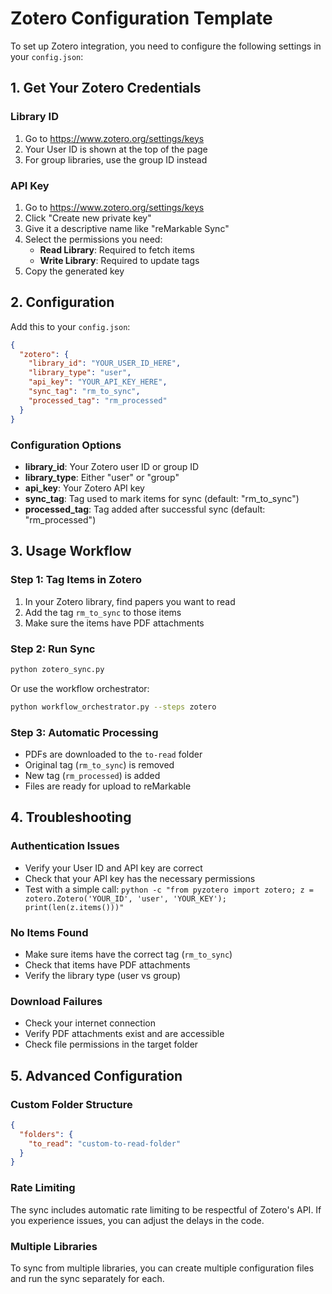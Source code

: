 # Zotero Configuration Template

To set up Zotero integration, you need to configure the following settings in your `config.json`:

## 1. Get Your Zotero Credentials

### Library ID
1. Go to https://www.zotero.org/settings/keys
2. Your User ID is shown at the top of the page
3. For group libraries, use the group ID instead

### API Key
1. Go to https://www.zotero.org/settings/keys
2. Click "Create new private key"
3. Give it a descriptive name like "reMarkable Sync"
4. Select the permissions you need:
   - **Read Library**: Required to fetch items
   - **Write Library**: Required to update tags
5. Copy the generated key

## 2. Configuration

Add this to your `config.json`:

```json
{
  "zotero": {
    "library_id": "YOUR_USER_ID_HERE",
    "library_type": "user",
    "api_key": "YOUR_API_KEY_HERE",
    "sync_tag": "rm_to_sync",
    "processed_tag": "rm_processed"
  }
}
```

### Configuration Options

- **library_id**: Your Zotero user ID or group ID
- **library_type**: Either "user" or "group"
- **api_key**: Your Zotero API key
- **sync_tag**: Tag used to mark items for sync (default: "rm_to_sync")
- **processed_tag**: Tag added after successful sync (default: "rm_processed")

## 3. Usage Workflow

### Step 1: Tag Items in Zotero
1. In your Zotero library, find papers you want to read
2. Add the tag `rm_to_sync` to those items
3. Make sure the items have PDF attachments

### Step 2: Run Sync
```bash
python zotero_sync.py
```

Or use the workflow orchestrator:
```bash
python workflow_orchestrator.py --steps zotero
```

### Step 3: Automatic Processing
- PDFs are downloaded to the `to-read` folder
- Original tag (`rm_to_sync`) is removed
- New tag (`rm_processed`) is added
- Files are ready for upload to reMarkable

## 4. Troubleshooting

### Authentication Issues
- Verify your User ID and API key are correct
- Check that your API key has the necessary permissions
- Test with a simple call: `python -c "from pyzotero import zotero; z = zotero.Zotero('YOUR_ID', 'user', 'YOUR_KEY'); print(len(z.items()))"`

### No Items Found
- Make sure items have the correct tag (`rm_to_sync`)
- Check that items have PDF attachments
- Verify the library type (user vs group)

### Download Failures
- Check your internet connection
- Verify PDF attachments exist and are accessible
- Check file permissions in the target folder

## 5. Advanced Configuration

### Custom Folder Structure
```json
{
  "folders": {
    "to_read": "custom-to-read-folder"
  }
}
```

### Rate Limiting
The sync includes automatic rate limiting to be respectful of Zotero's API. If you experience issues, you can adjust the delays in the code.

### Multiple Libraries
To sync from multiple libraries, you can create multiple configuration files and run the sync separately for each.

